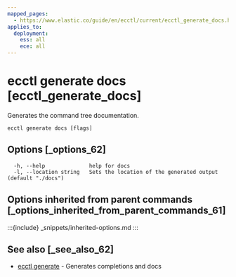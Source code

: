 ```yaml
---
mapped_pages:
  - https://www.elastic.co/guide/en/ecctl/current/ecctl_generate_docs.html
applies_to:
  deployment:
    ess: all
    ece: all
---
```


# ecctl generate docs [ecctl_generate_docs]

Generates the command tree documentation.

```
ecctl generate docs [flags]
```


## Options [_options_62]

```
  -h, --help              help for docs
  -l, --location string   Sets the location of the generated output (default "./docs")
```


## Options inherited from parent commands [_options_inherited_from_parent_commands_61]

:::{include} _snippets/inherited-options.md
:::


## See also [_see_also_62]

* [ecctl generate](/reference/ecctl_generate.md)	 - Generates completions and docs

